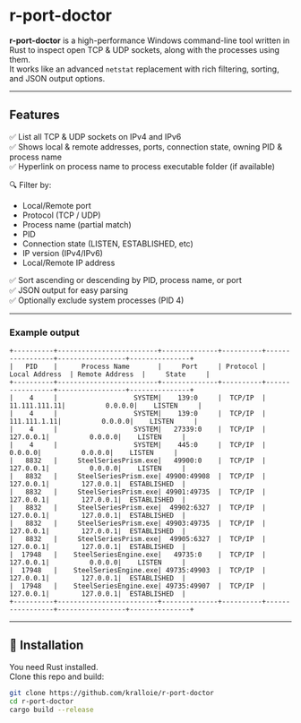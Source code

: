 # r-port-doctor

**r-port-doctor** is a high-performance Windows command-line tool written in Rust to inspect open TCP & UDP sockets, along with the processes using them.  
It works like an advanced `netstat` replacement with rich filtering, sorting, and JSON output options.

---

## Features

✅ List all TCP & UDP sockets on IPv4 and IPv6  
✅ Shows local & remote addresses, ports, connection state, owning PID & process name  
✅ Hyperlink on process name to process executable folder (if available)

🔍 Filter by:
- Local/Remote port
- Protocol (TCP / UDP)
- Process name (partial match)
- PID
- Connection state (LISTEN, ESTABLISHED, etc)
- IP version (IPv4/IPv6)
- Local/Remote IP address
  
✅ Sort ascending or descending by PID, process name, or port  
✅ JSON output for easy parsing  
✅ Optionally exclude system processes (PID 4)

---

###  Example output
```
+----------+-------------------------+--------------+----------+-----------------+-----------------+---------------+
|   PID    |      Process Name       |     Port     | Protocol |  Local Address  | Remote Address  |     State     |
+----------+-------------------------+--------------+----------+-----------------+-----------------+---------------+
|    4     |                   SYSTEM|    139:0     |  TCP/IP  |    11.111.111.11|          0.0.0.0|    LISTEN     |
|    4     |                   SYSTEM|    139:0     |  TCP/IP  |     111.111.1.11|          0.0.0.0|    LISTEN     |
|    4     |                   SYSTEM|   27339:0    |  TCP/IP  |        127.0.0.1|          0.0.0.0|    LISTEN     |
|    4     |                   SYSTEM|    445:0     |  TCP/IP  |          0.0.0.0|          0.0.0.0|    LISTEN     |
|   8832   |     SteelSeriesPrism.exe|   49900:0    |  TCP/IP  |        127.0.0.1|          0.0.0.0|    LISTEN     |
|   8832   |     SteelSeriesPrism.exe| 49900:49908  |  TCP/IP  |        127.0.0.1|        127.0.0.1|  ESTABLISHED  |
|   8832   |     SteelSeriesPrism.exe| 49901:49735  |  TCP/IP  |        127.0.0.1|        127.0.0.1|  ESTABLISHED  |
|   8832   |     SteelSeriesPrism.exe|  49902:6327  |  TCP/IP  |        127.0.0.1|        127.0.0.1|  ESTABLISHED  |
|   8832   |     SteelSeriesPrism.exe| 49903:49735  |  TCP/IP  |        127.0.0.1|        127.0.0.1|  ESTABLISHED  |
|   8832   |     SteelSeriesPrism.exe|  49905:6327  |  TCP/IP  |        127.0.0.1|        127.0.0.1|  ESTABLISHED  |
|  17948   |    SteelSeriesEngine.exe|   49735:0    |  TCP/IP  |        127.0.0.1|          0.0.0.0|    LISTEN     |
|  17948   |    SteelSeriesEngine.exe| 49735:49903  |  TCP/IP  |        127.0.0.1|        127.0.0.1|  ESTABLISHED  |
|  17948   |    SteelSeriesEngine.exe| 49735:49907  |  TCP/IP  |        127.0.0.1|        127.0.0.1|  ESTABLISHED  |
+----------+-------------------------+--------------+----------+-----------------+-----------------+---------------+
```
---

## 🔧 Installation

You need Rust installed.  
Clone this repo and build:

```bash
git clone https://github.com/kralloie/r-port-doctor
cd r-port-doctor
cargo build --release
